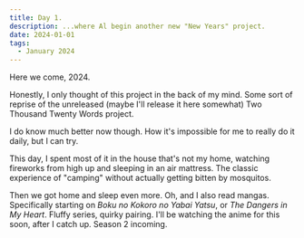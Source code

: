 ```yaml
---
title: Day 1.
description: ...where Al begin another new "New Years" project.
date: 2024-01-01
tags:
  - January 2024
---
```

Here we come, 2024.

Honestly, I only thought of this project in the back of my mind. Some sort of reprise of the unreleased (maybe I'll release it here somewhat) Two Thousand Twenty Words project.

I do know much better now though. How it's impossible for me to really do it daily, but I can try.

This day, I spent most of it in the house that's not my home, watching fireworks from high up and sleeping in an air mattress. The classic experience of "camping" without actually getting bitten by mosquitos.

Then we got home and sleep even more. Oh, and I also read mangas. Specifically starting on *Boku no Kokoro no Yabai Yatsu*, or *The Dangers in My Heart*. Fluffy series, quirky pairing. I'll be watching the anime for this soon, after I catch up. Season 2 incoming.
